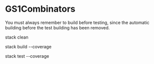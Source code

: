# GS1Combinators

You must always remember to build before testing, since the automatic building before the test building has been removed.

stack clean

stack build --coverage

stack test --coverage
